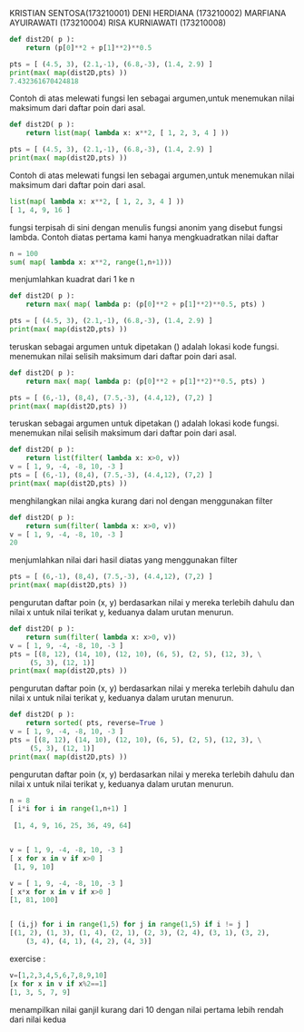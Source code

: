 KRISTIAN SENTOSA(173210001)
DENI HERDIANA (173210002)
MARFIANA AYUIRAWATI (173210004)
RISA KURNIAWATI (173210008)

```python
def dist2D( p ):
    return (p[0]**2 + p[1]**2)**0.5

pts = [ (4.5, 3), (2.1,-1), (6.8,-3), (1.4, 2.9) ]
print(max( map(dist2D,pts) ))
7.432361670424818
```
Contoh di atas melewati fungsi len sebagai argumen,untuk menemukan nilai maksimum dari daftar poin dari asal.
```python
def dist2D( p ):
    return list(map( lambda x: x**2, [ 1, 2, 3, 4 ] ))

pts = [ (4.5, 3), (2.1,-1), (6.8,-3), (1.4, 2.9) ]
print(max( map(dist2D,pts) ))
```
Contoh di atas melewati fungsi len sebagai argumen,untuk menemukan nilai maksimum dari daftar poin dari asal.

```python
list(map( lambda x: x**2, [ 1, 2, 3, 4 ] ))
[ 1, 4, 9, 16 ]
```
 fungsi terpisah di sini dengan menulis fungsi anonim yang disebut fungsi lambda.
   Contoh diatas pertama kami hanya mengkuadratkan nilai daftar
```python
n = 100
sum( map( lambda x: x**2, range(1,n+1)))
```
menjumlahkan kuadrat dari 1 ke n

```python
def dist2D( p ):
    return max( map( lambda p: (p[0]**2 + p[1]**2)**0.5, pts) )

pts = [ (4.5, 3), (2.1,-1), (6.8,-3), (1.4, 2.9) ]
print(max( map(dist2D,pts) ))
```
teruskan sebagai argumen untuk dipetakan () adalah lokasi kode fungsi.
 menemukan nilai selisih maksimum dari daftar poin dari asal.
```python
def dist2D( p ):
    return max( map( lambda p: (p[0]**2 + p[1]**2)**0.5, pts) )

pts = [ (6,-1), (8,4), (7.5,-3), (4.4,12), (7,2) ]
print(max( map(dist2D,pts) ))
```
teruskan sebagai argumen untuk dipetakan () adalah lokasi kode fungsi.
 menemukan nilai selisih maksimum dari daftar poin dari asal.
```python
def dist2D( p ):
    return list(filter( lambda x: x>0, v))
v = [ 1, 9, -4, -8, 10, -3 ]
pts = [ (6,-1), (8,4), (7.5,-3), (4.4,12), (7,2) ]
print(max( map(dist2D,pts) ))
```
menghilangkan nilai angka kurang dari nol dengan menggunakan filter
```python
def dist2D( p ):
    return sum(filter( lambda x: x>0, v))
v = [ 1, 9, -4, -8, 10, -3 ]
20
```
menjumlahkan nilai dari hasil diatas yang menggunakan filter
```python
pts = [ (6,-1), (8,4), (7.5,-3), (4.4,12), (7,2) ]
print(max( map(dist2D,pts) ))
```
pengurutan daftar poin (x, y) berdasarkan nilai y mereka terlebih dahulu dan nilai x untuk nilai terikat y, keduanya dalam urutan menurun. 
```python
def dist2D( p ):
    return sum(filter( lambda x: x>0, v))
v = [ 1, 9, -4, -8, 10, -3 ]
pts = [(8, 12), (14, 10), (12, 10), (6, 5), (2, 5), (12, 3), \
     (5, 3), (12, 1)]
print(max( map(dist2D,pts) ))
```
pengurutan daftar poin (x, y) berdasarkan nilai y mereka terlebih dahulu dan nilai x untuk nilai terikat y, keduanya dalam urutan menurun.
```python
def dist2D( p ):
    return sorted( pts, reverse=True )
v = [ 1, 9, -4, -8, 10, -3 ]
pts = [(8, 12), (14, 10), (12, 10), (6, 5), (2, 5), (12, 3), \
     (5, 3), (12, 1)]
print(max( map(dist2D,pts) ))
```
pengurutan daftar poin (x, y) berdasarkan nilai y mereka terlebih dahulu dan nilai x untuk nilai terikat y, keduanya dalam urutan menurun.

```python
n = 8
[ i*i for i in range(1,n+1) ]
 
 [1, 4, 9, 16, 25, 36, 49, 64]


v = [ 1, 9, -4, -8, 10, -3 ]
[ x for x in v if x>0 ]
 [1, 9, 10]

v = [ 1, 9, -4, -8, 10, -3 ]
[ x*x for x in v if x>0 ]
[1, 81, 100]


[ (i,j) for i in range(1,5) for j in range(1,5) if i != j ]
[(1, 2), (1, 3), (1, 4), (2, 1), (2, 3), (2, 4), (3, 1), (3, 2),
    (3, 4), (4, 1), (4, 2), (4, 3)]
```
exercise :
 ```python
 v=[1,2,3,4,5,6,7,8,9,10]
 [x for x in v if x%2==1]
[1, 3, 5, 7, 9]
```
menampilkan nilai ganjil kurang dari 10 dengan nilai pertama lebih rendah dari nilai kedua